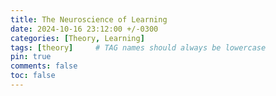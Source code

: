 ```yaml
---
title: The Neuroscience of Learning
date: 2024-10-16 23:12:00 +/-0300
categories: [Theory, Learning]
tags: [theory]     # TAG names should always be lowercase
pin: true
comments: false
toc: false
---
```


